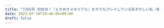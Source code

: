 ```yaml
---
title: "7265号 初告白！『ときめきメモリアル』を今でもプレイしている恥ずかしい私（鮒谷）"
date: 2023-07-18T19:46:05+09:00
draft: false
---
```


```
```

```
```
